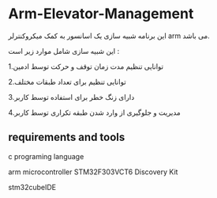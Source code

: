 # Arm-Elevator-Management
این برنامه شبیه سازی یک اسانسور به کمک میکروکنترلر arm می باشد.

این شبیه سازی شامل موارد زیر است :

1.توانایی تنظیم مدت زمان توقف و حرکت توسط ادمین

2.توانایی تنظیم برای تعداد طبقات مختلف

3.دارای زنگ خطر برای استفاده توسط کاربر

4.مدیریت و جلوگیری از وارد شدن طبقه تکراری توسط کاربر
## requirements and tools

c programing language

arm microcontroller STM32F303VCT6 Discovery Kit 

stm32cubeIDE
